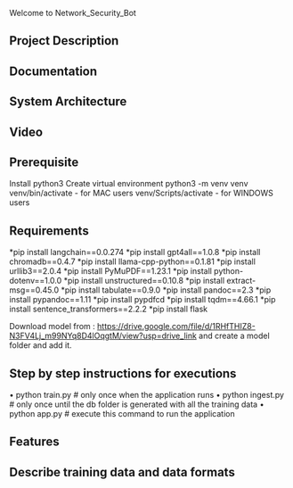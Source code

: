 Welcome to Network_Security_Bot
<h2> Project Description </h2>
<h2> Documentation </h2>
<h2> System Architecture </h2>
<h2> Video </h2> 
<h2> Prerequisite </h2>
Install python3
Create virtual environment
python3 -m venv venv
venv/bin/activate - for MAC users
venv/Scripts/activate - for WINDOWS users
<h2> Requirements </h2>
*pip install langchain==0.0.274 
*pip install gpt4all==1.0.8 
*pip install chromadb==0.4.7 
*pip install llama-cpp-python==0.1.81
*pip install urllib3==2.0.4 
*pip install PyMuPDF==1.23.1 
*pip install python-dotenv==1.0.0 
*pip install unstructured==0.10.8 
*pip install extract-msg==0.45.0
*pip install tabulate==0.9.0
*pip install pandoc==2.3 
*pip install pypandoc==1.11 
*pip install pypdfcd
*pip install tqdm==4.66.1
*pip install sentence_transformers==2.2.2 
*pip install flask


Download model from : https://drive.google.com/file/d/1RHfTHIZ8-N3FV4Lj_m99NYq8D4lOqgtM/view?usp=drive_link and create a model folder and add it.

<h2> Step by step instructions for executions </h2>

•	python train.py  # only once when the application runs
•	python ingest.py # only once until the db folder is generated with all the training data
•	python app.py    # execute this command to run the application

<h2> Features </h2>
<h2> Describe training data and data formats </h2>

